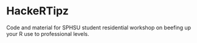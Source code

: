 # HackeRTipz
Code and material for SPHSU student residential workshop on beefing up your R use to professional levels.
